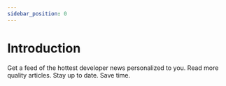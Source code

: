 ```yaml
---
sidebar_position: 0
---
```


# Introduction

Get a feed of the hottest developer news personalized to you. Read more quality articles. Stay up to date. Save time.

